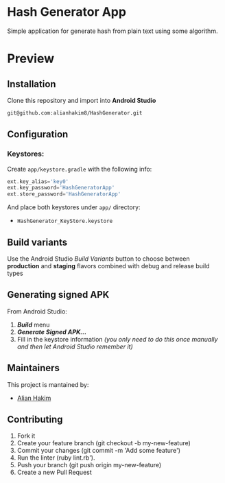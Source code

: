 # Hash Generator App

Simple application for generate hash from plain text using some algorithm.

# Preview

## Installation
Clone this repository and import into **Android Studio**
```bash
git@github.com:alianhakim8/HashGenerator.git
```

## Configuration
### Keystores:
Create `app/keystore.gradle` with the following info:
```gradle
ext.key_alias='key0'
ext.key_password='HashGeneratorApp'
ext.store_password='HashGeneratorApp'
```
And place both keystores under `app/` directory:
- `HashGenerator_KeyStore.keystore`

## Build variants
Use the Android Studio *Build Variants* button to choose between **production** and **staging** flavors combined with debug and release build types

## Generating signed APK
From Android Studio:
1. ***Build*** menu
2. ***Generate Signed APK...***
3. Fill in the keystore information *(you only need to do this once manually and then let Android Studio remember it)*

## Maintainers
This project is mantained by:
* [Alian Hakim](http://github.com/alianhakim)


## Contributing

1. Fork it
2. Create your feature branch (git checkout -b my-new-feature)
3. Commit your changes (git commit -m 'Add some feature')
4. Run the linter (ruby lint.rb').
5. Push your branch (git push origin my-new-feature)
6. Create a new Pull Request

